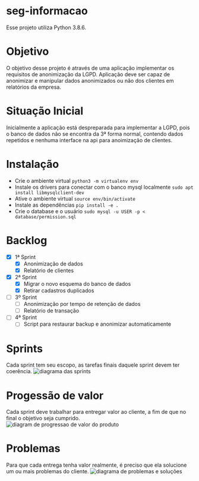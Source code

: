 # seg-informacao
Esse projeto utiliza Python 3.8.6. 

# Objetivo
O objetivo desse projeto é através de uma aplicação implementar os requisitos de anonimização da LGPD. Aplicação deve ser capaz de anonimizar e manipular dados anonimizados ou não dos clientes em relatórios da empresa.

# Situação Inicial
Inicialmente a aplicação está despreparada para implementar a LGPD, pois o banco de dados não se encontra da 3ª forma normal, contendo dados repetidos e nenhuma interface na api para anoimização de clientes.

# Instalação
* Crie o ambiente virtual `python3 -m virtualenv env`
* Instale os drivers para conectar com o banco mysql localmente `sudo apt install libmysqlclient-dev`
* Ative o ambiente virtual `source env/bin/activate`
* Instale as dependências `pip install -e .`
* Crie o database e o usuário `sudo mysql -u USER -p < database/permission.sql`
# Backlog
 - [x] 1ª Sprint
   * [x] Anonimização de dados 
   * [x] Relatório de clientes 
 - [x] 2ª Sprint
   * [x] Migrar o novo esquema do banco de dados
   * [x] Retirar cadastros duplicados
 - [ ] 3º Sprint
   * [ ] Anonimização por tempo de retenção de dados
   *  [ ] Relatório de transação
 - [ ] 4ª Sprint
   *  [ ] Script para restaurar backup e anonimizar automaticamente

# Sprints
Cada sprint tem seu escopo, as tarefas finais daquele sprint devem ter coerência.
![diagrama das sprints](https://raw.githubusercontent.com/isabellefo/seg-informacao/main/docs/SPRINTS.png)

# Progessão de valor
Cada sprint deve trabalhar para entregar valor ao cliente, a fim de que no final o objetivo seja cumprido.
![diagram de progressao de valor do produto](https://raw.githubusercontent.com/isabellefo/seg-informacao/main/docs/progressao-de-valor.png)

# Problemas
Para que cada entrega tenha valor realmente, é preciso que ela solucione um ou mais problemas do cliente.
![diagrama de problemas e soluções](https://raw.githubusercontent.com/isabellefo/seg-informacao/main/docs/problemas-solucoes.png)
